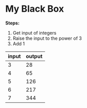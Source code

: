 # My Black Box
**Steps:**
1. Get input of integers
2. Raise the input to the power of 3
3. Add 1 

| input | output |
|-------|--------|
| 3     | 28     |
| 4     | 65     |
| 5     | 126    |
| 6     | 217    |
| 7     | 344    |

